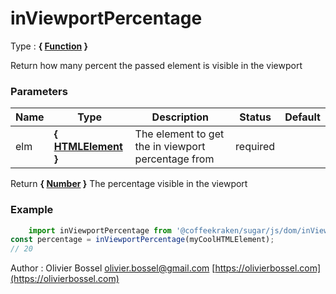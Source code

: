 # inViewportPercentage

<!-- @namespace: sugar.js.dom.inViewportPercentage -->

Type : **{ [Function](https://developer.mozilla.org/fr/docs/Web/JavaScript/Reference/Objets_globaux/Function) }**


Return how many percent the passed element is visible in the viewport



### Parameters
Name  |  Type  |  Description  |  Status  |  Default
------------  |  ------------  |  ------------  |  ------------  |  ------------
elm  |  **{ [HTMLElement](https://developer.mozilla.org/fr/docs/Web/API/HTMLElement) }**  |  The element to get the in viewport percentage from  |  required  |

Return **{ [Number](https://developer.mozilla.org/fr/docs/Web/JavaScript/Reference/Objets_globaux/Number) }** The percentage visible in the viewport

### Example
```js
	import inViewportPercentage from '@coffeekraken/sugar/js/dom/inViewportPercentage'
const percentage = inViewportPercentage(myCoolHTMLElement);
// 20
```
Author : Olivier Bossel [olivier.bossel@gmail.com](mailto:olivier.bossel@gmail.com) [https://olivierbossel.com](https://olivierbossel.com)